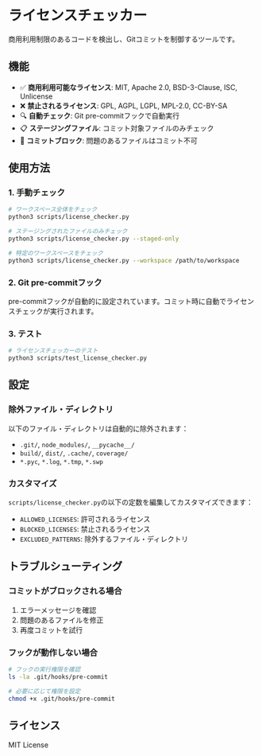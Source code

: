 # ライセンスチェッカー

商用利用制限のあるコードを検出し、Gitコミットを制御するツールです。

## 機能

- ✅ **商用利用可能なライセンス**: MIT, Apache 2.0, BSD-3-Clause, ISC, Unlicense
- ❌ **禁止されるライセンス**: GPL, AGPL, LGPL, MPL-2.0, CC-BY-SA
- 🔍 **自動チェック**: Git pre-commitフックで自動実行
- 📋 **ステージングファイル**: コミット対象ファイルのみチェック
- 🚫 **コミットブロック**: 問題のあるファイルはコミット不可

## 使用方法

### 1. 手動チェック

```bash
# ワークスペース全体をチェック
python3 scripts/license_checker.py

# ステージングされたファイルのみチェック
python3 scripts/license_checker.py --staged-only

# 特定のワークスペースをチェック
python3 scripts/license_checker.py --workspace /path/to/workspace
```

### 2. Git pre-commitフック

pre-commitフックが自動的に設定されています。コミット時に自動でライセンスチェックが実行されます。

### 3. テスト

```bash
# ライセンスチェッカーのテスト
python3 scripts/test_license_checker.py
```

## 設定

### 除外ファイル・ディレクトリ

以下のファイル・ディレクトリは自動的に除外されます：

- `.git/`, `node_modules/`, `__pycache__/`
- `build/`, `dist/`, `.cache/`, `coverage/`
- `*.pyc`, `*.log`, `*.tmp`, `*.swp`

### カスタマイズ

`scripts/license_checker.py`の以下の定数を編集してカスタマイズできます：

- `ALLOWED_LICENSES`: 許可されるライセンス
- `BLOCKED_LICENSES`: 禁止されるライセンス
- `EXCLUDED_PATTERNS`: 除外するファイル・ディレクトリ

## トラブルシューティング

### コミットがブロックされる場合

1. エラーメッセージを確認
2. 問題のあるファイルを修正
3. 再度コミットを試行

### フックが動作しない場合

```bash
# フックの実行権限を確認
ls -la .git/hooks/pre-commit

# 必要に応じて権限を設定
chmod +x .git/hooks/pre-commit
```

## ライセンス

MIT License
